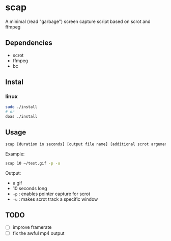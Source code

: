 # scap
A minimal (read "garbage") screen capture script based on scrot and ffmpeg

## Dependencies
 - scrot
 - ffmpeg
 - bc

## Instal
### linux
```sh
sudo ./install
# or
doas ./install
```

## Usage
```sh
scap [duration in seconds] [output file name] [additional scrot arguments...]
```
Example:
```sh
scap 10 ~/test.gif -p -u
```
Output:
 - a gif
 - 10 seconds long
 - `-p` : enables pointer capture for scrot
 - `-u` : makes scrot track a specific window

## TODO
 - [ ] improve framerate
 - [ ] fix the awful mp4 output 
